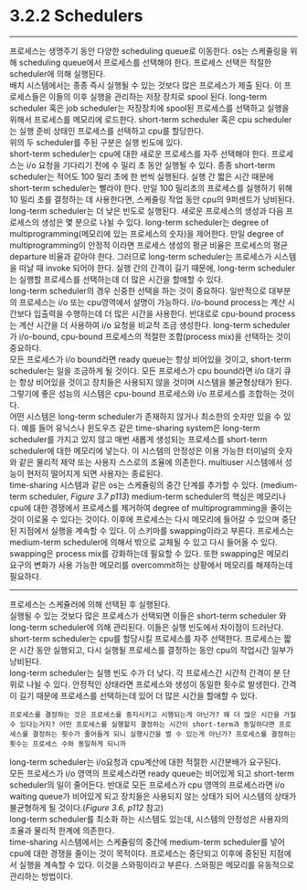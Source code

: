 # 3.2.2 Schedulers
---

프로세스는 생명주기 동안 다양한 scheduling queue로 이동한다. os는 스케쥴링을 위해 scheduling queue에서 프로세스를 선택해야 한다. 프로세스 선택은 적절한 scheduler에 의해 실행된다.
<br>
배치 시스템에서는 종종 즉시 실행될 수 있는 것보다 많은 프로세스가 제출 된다. 이 프로세스들은 이들의 이후 실행을 관리하는 저장 장치로 spool 된다. long-term scheduler 혹은 job scheduler는 저장장치에 spool된 프로세스를 선택하고 실행을 위해서 프로세스를 메모리에 로드한다. short-term scheduler 혹은 cpu scheduler는 실행 준비 상태인 프로세스를 선택하고 cpu를 할당한다.
<br>
위의 두 scheduler를 주된 구분은 실행 빈도에 있다.
<br>short-term scheduler는 cpu에 대한 새로운 프로세스를 자주 선택해야 한다. 프로세스는 i/o 요청을 기다리기 전에 수 밀리 초 동안 실행될 수 있다. 종종 short-term scheduler는 적어도 100 밀리 초에 한 번씩 실행된다. 실행 간 짧은 시간 때문에 short-term scheduler는 빨라야 한다. 만일 100 밀리초의 프로세스를 실행하기 위해 10 밀리 초를 결정하는 데 사용한다면, 스케줄링 작업 동안 cpu의 9퍼센트가 낭비된다.
<br>
long-term scheduler는 더 낮은 빈도로 실행된다. 새로운 프로세스의 생성과 다음 프로세스의 생성은 몇 분으로 나뉠 수 있다. long-term scheduler는 degree of multiprogramming(메모리에 있는 프로세스의 숫자)을 제어한다. 만일 degree of multiprogramming이 안정적 이라면 프로세스 생성의 평균 비율은 프로세스의 평균 departure 비율과 같아야 한다. 그러므로 long-term scheduler는 프로세스가 시스템을 떠날 때 invoke 되어야 한다. 실행 간의 간격이 길기 때문에, long-term scheduler는 실행할 프로세스를 선택하는데 더 많은 시간을 할애할 수 있다.
<br>
long-term scheduler의 경우 신중한 선택을 하는 것이 중요하다. 일반적으로 대부분의 프로세스는 i/o 또는 cpu영역에서 설명이 가능하다. i/o-bound process는 계산 시간보다 입출력을 수행하는데 더 많은 시간을 사용한다. 반대로로 cpu-bound process는 계산 시간을 더 사용하여 i/o 요청을 비교적 조금 생성한다. long-term scheduler가 i/o-bound, cpu-bound 프로세스의 적절한 조합(process mix)을 선택하는 것이 중요하다.
<br>
모든 프로세스가 i/o bound라면 ready queue는 항상 비어있을 것이고, short-term scheduler는 일을 조금하게 될 것이다. 모든 프로세스가 cpu bound라면 i/o 대기 큐는 항상 비어있을 것이고 장치들은 사용되지 않을 것이며 시스템을 불균형상태가 된다. 그렇기에 좋은 성능의 시스템은 cpu-bound 프로세스와 i/o 프로세스를 조합하는 것이다.
<br>
어떤 시스템은 long-term scheduler가 존재하지 않거나 최소한의 숫자만 있을 수 있다. 예를 들어 유닉스나 윈도우즈 같은 time-sharing system은 long-term scheduler를 가지고 있지 않고 매번 새롭게 생성되는 프로세스를 short-term scheduler에 대한 메모리에 넣는다. 이 시스템의 안정성은 이용 가능한 터미널의 숫자와 같은 물리적 제약 또는 사용자 스스로의 조율에 의존한다. multiuser 시스템에서 성능이 현저히 떨어지게 되면 사용자는 종료된다.
<br>
time-sharing 시스템과 같은 os는 스케쥴링의 중간 단계를 추가할 수 있다. (medium-term scheduler, _Figure 3.7 p113_) medium-term scheduler의 핵심은 메모리나 cpu에 대한 경쟁에서 프로세스를 제거하여 degree of multiprogramming을 줄이는 것이 이로울 수 있다는 것이다. 이후에 프로세스는 다시 메모리에 들어갈 수 있으며 중단된 지점에서 실행을 계속할 수 있다. 이 스키마를 swapping이라고 부른다. 프로세스는 medium-term scheduler에 의해서 밖으로 교체될 수 있고 다시 들어올 수 있다. swapping은 process mix를 강화하는데 필요할 수 있다. 또한 swapping은 메모리 요구의 변화가 사용 가능한 메모리를 overcommit하는 상황에서 메모리를 해제하는데 필요하다.

---

프로세스는 스케쥴러에 의해 선택된 후 실행된다.
<br>
실행될 수 있는 것보다 많은 프로세스가 선택되면 이들은 short-term scheduler 와 long-term scheduler에 의해 관리된다. 이들은 실행 빈도에서 차이점이 드러난다.
<br>
short-term scheduler는 cpu를 할당시킬 프로세스를 자주 선택한다. 프로세스는 짧은 시간 동안 실행되고, 다시 실행될 프로세스를 결정하는 동안 cpu의 작업시간 일부가 낭비된다.
<br>
long-term scheduler는 실행 빈도 수가 더 낮다. 각 프로세스간 시간적 간격이 분 단위로 나뉠 수 있다. 안정적인 상태라면 프로세스와 생성이 동일한 횟수로 발생한다. 간격이 길기 때문에 프로세스를 선택하는데 있어 더 많은 시간을 할애할 수 있다.

    프로세스를 결정하는 것은 프로세스를 중지시키고 시행되는게 아닌가? 왜 더 많은 시간을 가질 수 있다는거지? 어떤 프로세스를 실행할지 결정하는 시간이 short-term과 동일하다면 프로세스를 결정하는 횟수가 줄어들게 되니 실행시간을 벌 수 있는게 아닌가? 프로세스를 결정하는 횟수는 프로세스 수와 동일하게 되니까

long-term scheduler는 i/o요청과 cpu계산에 대한 적절한 시간분배가 요구된다.
<br>
모든 프로세스가 i/o 영역의 프로세스라면 ready queue는 비어있게 되고 short-term scheduler의 일이 줄어든다. 반대로 모든 프로세스가 cpu 영역의 프로세스라면 i/o waiting queue가 비어있게 되고 장치들은 사용되지 않는 상태가 되어 시스템의 상태가 불균형하게 될 것이다.(_Figure 3.6, p112_ 참고)
<br>
long-term scheduler를 최소화 하는 시스템도 있는데, 시스템의 안정성은 사용자의 조율과 물리적 한계에 의존한다.
<br>
time-sharing 시스템에서는 스케쥴링의 중간에 medium-term scheduler를 넣어 cpu에 대한 경쟁을 줄이는 것이 목적이다. 프로세스는 중단되고 이후에 중된된 지점에서 실행을 계속할 수 있다. 이것을 스와핑이라고 부른다. 스와핑은 메모리를 유동적으로 관리하는 방법이다.
